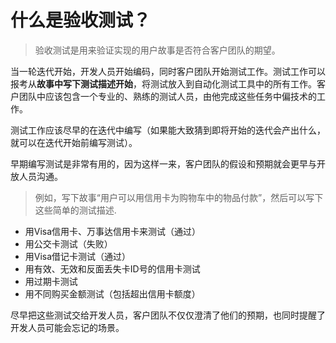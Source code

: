 # 什么是验收测试？

> 验收测试是用来验证实现的用户故事是否符合客户团队的期望。

当一轮迭代开始，开发人员开始编码，同时客户团队开始测试工作。测试工作可以报考从**故事中写下测试描述开始**，将测试放入到自动化测试工具中的所有工作。客户团队中应该包含一个专业的、熟练的测试人员，由他完成这些任务中偏技术的工作。

测试工作应该尽早的在迭代中编写（如果能大致猜到即将开始的迭代会产出什么，就可以在迭代开始前编写测试）。

早期编写测试是非常有用的，因为这样一来，客户团队的假设和预期就会更早与开放人员沟通。

> 例如，写下故事“用户可以用信用卡为购物车中的物品付款”，然后可以写下这些简单的测试描述.

- 用Visa信用卡、万事达信用卡来测试（通过）
- 用公交卡测试（失败）
- 用Visa借记卡测试（通过）
- 用有效、无效和反面丢失卡ID号的信用卡测试
- 用过期卡测试
- 用不同购买金额测试（包括超出信用卡额度）

尽早把这些测试交给开发人员，客户团队不仅仅澄清了他们的预期，也同时提醒了开发人员可能会忘记的场景。